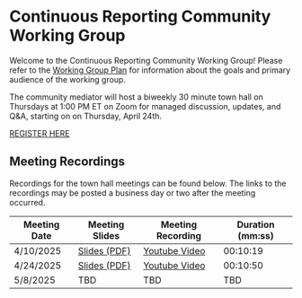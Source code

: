 # Continuous Reporting Community Working Group
Welcome to the Continuous Reporting Community Working Group! Please refer to the [Working Group Plan](./plan.md) for information about the goals and primary audience of the working group.

The community mediator will host a biweekly 30 minute town hall on Thursdays at 1:00 PM ET on Zoom for managed discussion, updates, and Q&A, starting on on Thursday, April 24th.

[REGISTER HERE](https://gsa.zoomgov.com/meeting/register/j-jCL-LLTi2uWTRMdrWBzw)

## Meeting Recordings

Recordings for the town hall meetings can be found below. The links to the recordings may be posted a business day or two after the meeting occurred. 

| Meeting Date | Meeting Slides     | Meeting Recording | Duration (mm:ss) |
|--------------|--------------------|-------------------|------------------|
| 4/10/2025    | [Slides (PDF)](./assets/cr_cwg_20250410.pdf) | [Youtube Video](https://www.youtube.com/watch?v=juTMrGv4KR8) | 00:10:19 |
| 4/24/2025    | [Slides (PDF)](./assets/cr_cwg_20250424.pdf) | [Youtube Video](https://www.youtube.com/watch?v=gC5kdU0FY5k) | 00:10:50 |
| 5/8/2025     | TBD | TBD | TBD |
